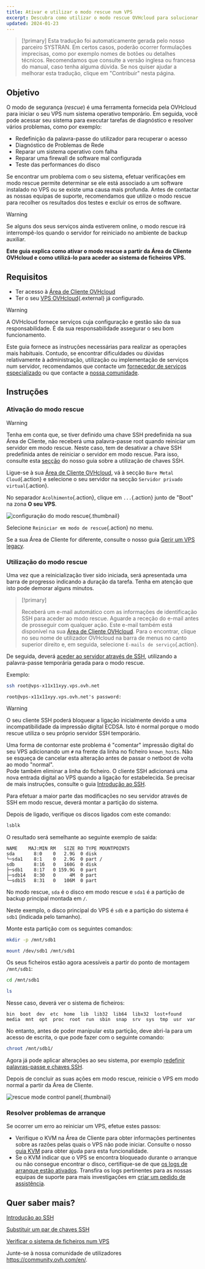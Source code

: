 ```yaml
---
title: Ativar e utilizar o modo rescue num VPS
excerpt: Descubra como utilizar o modo rescue OVHcloud para solucionar problemas com o seu VPS e efetuar verificações do sistema
updated: 2024-01-23
---
```


> [!primary]
> Esta tradução foi automaticamente gerada pelo nosso parceiro SYSTRAN. Em certos casos, poderão ocorrer formulações imprecisas, como por exemplo nomes de botões ou detalhes técnicos. Recomendamos que consulte a versão inglesa ou francesa do manual, caso tenha alguma dúvida. Se nos quiser ajudar a melhorar esta tradução, clique em "Contribuir" nesta página.
>

## Objetivo

O modo de segurança (*rescue*) é uma ferramenta fornecida pela OVHcloud para iniciar o seu VPS num sistema operativo temporário. Em seguida, você pode acessar seu sistema para executar tarefas de diagnóstico e resolver vários problemas, como por exemplo:

- Redefinição da palavra-passe do utilizador para recuperar o acesso
- Diagnóstico de Problemas de Rede
- Reparar um sistema operativo com falha
- Reparar uma firewall de software mal configurada
- Teste das performances do disco

Se encontrar um problema com o seu sistema, efetuar verificações em modo rescue permite determinar se ele está associado a um software instalado no VPS ou se existe uma causa mais profunda. Antes de contactar as nossas equipas de suporte, recomendamos que utilize o modo rescue para recolher os resultados dos testes e excluir os erros de software.

> [!warning]
>
> Se alguns dos seus serviços ainda estiverem online, o modo rescue irá interrompê-los quando o servidor for reiniciado no ambiente de backup auxiliar.
>

**Este guia explica como ativar o modo rescue a partir da Área de Cliente OVHcloud e como utilizá-lo para aceder ao sistema de ficheiros VPS.**

## Requisitos

- Ter acesso à [Área de Cliente OVHcloud](https://www.ovh.com/auth/?action=gotomanager&from=https://www.ovh.pt/&ovhSubsidiary=pt)
- Ter o seu [VPS OVHcloud](https://www.ovhcloud.com/pt/vps/){.external} já configurado.

> [!warning]
> A OVHcloud fornece serviços cuja configuração e gestão são da sua responsabilidade. É da sua responsabilidade assegurar o seu bom funcionamento.
>
> Este guia fornece as instruções necessárias para realizar as operações mais habituais. Contudo, se encontrar dificuldades ou dúvidas relativamente à administração, utilização ou implementação de serviços num servidor, recomendamos que contacte um [fornecedor de serviços especializado](https://partner.ovhcloud.com/pt/directory/) ou que contacte a [nossa comunidade](https://community.ovh.com/en/).
>

## Instruções

### Ativação do modo rescue

> [!warning]
> Tenha em conta que, se tiver definido uma chave SSH predefinida na sua Área de Cliente, não receberá uma palavra-passe root quando reiniciar um servidor em modo rescue. Neste caso, tem de desativar a chave SSH predefinida antes de reiniciar o servidor em modo rescue. Para isso, consulte esta [secção](/pages/bare_metal_cloud/dedicated_servers/creating-ssh-keys-dedicated#disablesshkey) do nosso guia sobre a utilização de chaves SSH.
>

Ligue-se à sua [Área de Cliente OVHcloud](https://www.ovh.com/auth/?action=gotomanager&from=https://www.ovh.pt/&ovhSubsidiary=pt), vá à secção `Bare Metal Cloud`{.action} e selecione o seu servidor na secção `Servidor privado virtual`{.action}.

No separador `Acolhimento`{.action}, clique em `...`{.action} junto de "Boot" na zona **O seu VPS**.

![configuração do modo rescue](images/rescue_new.png){.thumbnail}

Selecione `Reiniciar em modo de rescue`{.action} no menu.

Se a sua Área de Cliente for diferente, consulte o nosso guia [Gerir um VPS legacy](/pages/bare_metal_cloud/virtual_private_servers/vps_legacy_control_panel).

### Utilização do modo rescue

Uma vez que a reinicialização tiver sido iniciada, será apresentada uma barra de progresso indicando a duração da tarefa. Tenha em atenção que isto pode demorar alguns minutos.

> [!primary]
>
> Receberá um e-mail automático com as informações de identificação SSH para aceder ao modo rescue. Aguarde a receção do e-mail antes de prosseguir com qualquer ação. Este e-mail também está disponível na sua [Área de Cliente OVHcloud](https://www.ovh.com/auth/?action=gotomanager&from=https://www.ovh.pt/&ovhSubsidiary=pt). Para o encontrar, clique no seu nome de utilizador OVHcloud na barra de menus no canto superior direito e, em seguida, selecione `E-mails de serviço`{.action}.
>

De seguida, deverá [aceder ao servidor através de SSH](/pages/bare_metal_cloud/dedicated_servers/ssh_introduction), utilizando a palavra-passe temporária gerada para o modo rescue.

Exemplo:

```bash
ssh root@vps-x11x11xyy.vps.ovh.net
```

```console
root@vps-x11x11xyy.vps.ovh.net's password:
```

> [!warning]
>
> O seu cliente SSH poderá bloquear a ligação inicialmente devido a uma incompatibilidade da impressão digital ECDSA. Isto é normal porque o modo rescue utiliza o seu próprio servidor SSH temporário.
>
> Uma forma de contornar este problema é "comentar" impressão digital do seu VPS adicionando um `#` na frente da linha no ficheiro `known_hosts`. Não se esqueça de cancelar esta alteração antes de passar o netboot de volta ao modo "normal".<br>Pode também eliminar a linha do ficheiro. O cliente SSH adicionará uma nova entrada digital ao VPS quando a ligação for estabelecida. Se precisar de mais instruções, consulte o guia [Introdução ao SSH](/pages/bare_metal_cloud/dedicated_servers/ssh_introduction#login).
>

Para efetuar a maior parte das modificações no seu servidor através de SSH em modo rescue, deverá montar a partição do sistema.

Depois de ligado, verifique os discos ligados com este comando:

```bash
lsblk
```

O resultado será semelhante ao seguinte exemplo de saída:

```console
NAME    MAJ:MIN RM   SIZE RO TYPE MOUNTPOINTS
sda       8:0    0   2.9G  0 disk
└─sda1    8:1    0   2.9G  0 part /
sdb       8:16   0   160G  0 disk
├─sdb1    8:17   0 159.9G  0 part
├─sdb14   8:30   0     4M  0 part
└─sdb15   8:31   0   106M  0 part
```

No modo rescue, `sda` é o disco em modo rescue e `sda1` é a partição de backup principal montada em `/`.

Neste exemplo, o disco principal do VPS é `sdb` e a partição do sistema é `sdb1` (indicada pelo tamanho).

Monte esta partição com os seguintes comandos:

```bash
mkdir -p /mnt/sdb1
```

```bash
mount /dev/sdb1 /mnt/sdb1
```

Os seus ficheiros estão agora acessíveis a partir do ponto de montagem `/mnt/sdb1`:

```bash
cd /mnt/sdb1
```

```bash
ls
```

Nesse caso, deverá ver o sistema de ficheiros:

```console
bin  boot  dev  etc  home  lib  lib32  lib64  libx32  lost+found  media  mnt  opt  proc  root  run  sbin  snap  srv  sys  tmp  usr  var
```

No entanto, antes de poder manipular esta partição, deve abri-la para um acesso de escrita, o que pode fazer com o seguinte comando:

```bash
chroot /mnt/sdb1/
```

Agora já pode aplicar alterações ao seu sistema, por exemplo [redefinir palavras-passe e chaves SSH](#gofurther).

Depois de concluir as suas ações em modo rescue, reinicie o VPS em modo normal a partir da Área de Cliente.

![rescue mode control panel](images/rescue_exit.png){.thumbnail}

### Resolver problemas de arranque

Se ocorrer um erro ao reiniciar um VPS, efetue estes passos:

- Verifique o KVM na Área de Cliente para obter informações pertinentes sobre as razões pelas quais o VPS não pode iniciar. Consulte o nosso [guia KVM](/pages/bare_metal_cloud/virtual_private_servers/using_kvm_for_vps) para obter ajuda para esta funcionalidade.
- Se o KVM indicar que o VPS se encontra bloqueado durante o arranque ou não consegue encontrar o disco, certifique-se de que [os logs de arranque estão ativados](/pages/bare_metal_cloud/virtual_private_servers/bootlog_display_kvm). Transfira os logs pertinentes para as nossas equipas de suporte para mais investigações em [criar um pedido de assistência](https://help.ovhcloud.com/csm?id=csm_get_help).

<a name="gofurther"></a>

## Quer saber mais?

[Introdução ao SSH](/pages/bare_metal_cloud/dedicated_servers/ssh_introduction)

[Substituir um par de chaves SSH](/pages/bare_metal_cloud/dedicated_servers/replacing-lost-ssh-key)

[Verificar o sistema de ficheiros num VPS](/pages/bare_metal_cloud/virtual_private_servers/check-filesystem)

Junte-se à nossa comunidade de utilizadores <https://community.ovh.com/en/>.
